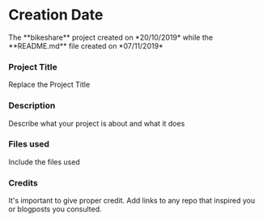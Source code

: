 <h1> Creation Date </h1>
<p>The **bikeshare** project created on *20/10/2019* while the **README.md** file created on *07/11/2019* </p>

### Project Title
Replace the Project Title

### Description
Describe what your project is about and what it does

### Files used
Include the files used

### Credits
It's important to give proper credit. Add links to any repo that inspired you or blogposts you consulted.

